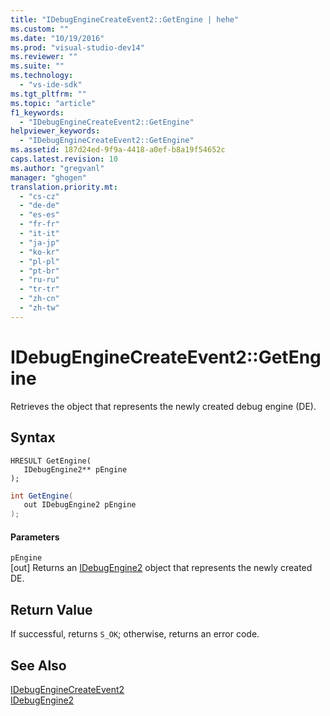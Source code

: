 ```yaml
---
title: "IDebugEngineCreateEvent2::GetEngine | hehe"
ms.custom: ""
ms.date: "10/19/2016"
ms.prod: "visual-studio-dev14"
ms.reviewer: ""
ms.suite: ""
ms.technology: 
  - "vs-ide-sdk"
ms.tgt_pltfrm: ""
ms.topic: "article"
f1_keywords: 
  - "IDebugEngineCreateEvent2::GetEngine"
helpviewer_keywords: 
  - "IDebugEngineCreateEvent2::GetEngine"
ms.assetid: 187d24ed-9f9a-4418-a0ef-b8a19f54652c
caps.latest.revision: 10
ms.author: "gregvanl"
manager: "ghogen"
translation.priority.mt: 
  - "cs-cz"
  - "de-de"
  - "es-es"
  - "fr-fr"
  - "it-it"
  - "ja-jp"
  - "ko-kr"
  - "pl-pl"
  - "pt-br"
  - "ru-ru"
  - "tr-tr"
  - "zh-cn"
  - "zh-tw"
---
```

# IDebugEngineCreateEvent2::GetEngine
Retrieves the object that represents the newly created debug engine (DE).  
  
## Syntax  
  
```cpp#  
HRESULT GetEngine(   
   IDebugEngine2** pEngine  
);  
```  
  
```c#  
int GetEngine(   
   out IDebugEngine2 pEngine  
);  
```  
  
#### Parameters  
 `pEngine`  
 [out] Returns an [IDebugEngine2](../extensibility-debugger-reference/idebugengine2.md) object that represents the newly created DE.  
  
## Return Value  
 If successful, returns `S_OK`; otherwise, returns an error code.  
  
## See Also  
 [IDebugEngineCreateEvent2](../extensibility-debugger-reference/idebugenginecreateevent2.md)   
 [IDebugEngine2](../extensibility-debugger-reference/idebugengine2.md)